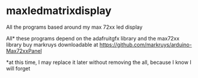 # maxledmatrixdisplay
All the programs based around my max 72xx led display 

All* these programs depend on the adafruitgfx library and the max72xx library buy markruys downloadable at https://github.com/markruys/arduino-Max72xxPanel



*at this time, I may replace it later without removing the all, because I know I will forget
